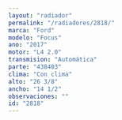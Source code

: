 ```yaml
---
layout: "radiador"
permalink: "/radiadores/2818/"
marca: "Ford"
modelo: "Focus"
ano: "2017"
motor: "L4 2.0"
transmision: "Automática"
parte: "438403"
clima: "Con clima"
alto: "26 3/8"
ancho: "14 1/2"
observaciones: ""
id: "2818"
---
```


